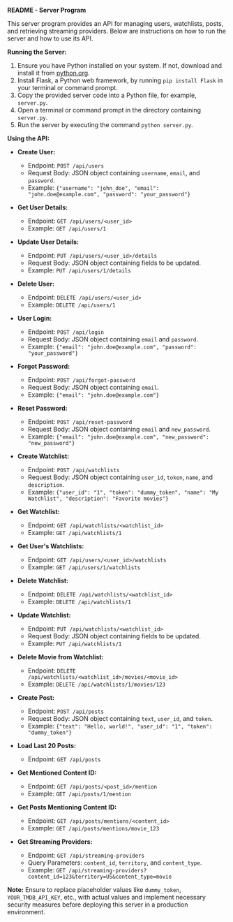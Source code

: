 **README - Server Program**

This server program provides an API for managing users, watchlists, posts, and retrieving streaming providers. Below are instructions on how to run the server and how to use its API.

**Running the Server:**
1. Ensure you have Python installed on your system. If not, download and install it from [python.org](https://www.python.org/).
2. Install Flask, a Python web framework, by running `pip install Flask` in your terminal or command prompt.
3. Copy the provided server code into a Python file, for example, `server.py`.
4. Open a terminal or command prompt in the directory containing `server.py`.
5. Run the server by executing the command `python server.py`.

**Using the API:**
- **Create User:**
  - Endpoint: `POST /api/users`
  - Request Body: JSON object containing `username`, `email`, and `password`.
  - Example: `{"username": "john_doe", "email": "john.doe@example.com", "password": "your_password"}`
  
- **Get User Details:**
  - Endpoint: `GET /api/users/<user_id>`
  - Example: `GET /api/users/1`

- **Update User Details:**
  - Endpoint: `PUT /api/users/<user_id>/details`
  - Request Body: JSON object containing fields to be updated.
  - Example: `PUT /api/users/1/details`
  
- **Delete User:**
  - Endpoint: `DELETE /api/users/<user_id>`
  - Example: `DELETE /api/users/1`

- **User Login:**
  - Endpoint: `POST /api/login`
  - Request Body: JSON object containing `email` and `password`.
  - Example: `{"email": "john.doe@example.com", "password": "your_password"}`

- **Forgot Password:**
  - Endpoint: `POST /api/forgot-password`
  - Request Body: JSON object containing `email`.
  - Example: `{"email": "john.doe@example.com"}`

- **Reset Password:**
  - Endpoint: `POST /api/reset-password`
  - Request Body: JSON object containing `email` and `new_password`.
  - Example: `{"email": "john.doe@example.com", "new_password": "new_password"}`

- **Create Watchlist:**
  - Endpoint: `POST /api/watchlists`
  - Request Body: JSON object containing `user_id`, `token`, `name`, and `description`.
  - Example: `{"user_id": "1", "token": "dummy_token", "name": "My Watchlist", "description": "Favorite movies"}`

- **Get Watchlist:**
  - Endpoint: `GET /api/watchlists/<watchlist_id>`
  - Example: `GET /api/watchlists/1`

- **Get User's Watchlists:**
  - Endpoint: `GET /api/users/<user_id>/watchlists`
  - Example: `GET /api/users/1/watchlists`

- **Delete Watchlist:**
  - Endpoint: `DELETE /api/watchlists/<watchlist_id>`
  - Example: `DELETE /api/watchlists/1`

- **Update Watchlist:**
  - Endpoint: `PUT /api/watchlists/<watchlist_id>`
  - Request Body: JSON object containing fields to be updated.
  - Example: `PUT /api/watchlists/1`

- **Delete Movie from Watchlist:**
  - Endpoint: `DELETE /api/watchlists/<watchlist_id>/movies/<movie_id>`
  - Example: `DELETE /api/watchlists/1/movies/123`

- **Create Post:**
  - Endpoint: `POST /api/posts`
  - Request Body: JSON object containing `text`, `user_id`, and `token`.
  - Example: `{"text": "Hello, world!", "user_id": "1", "token": "dummy_token"}`

- **Load Last 20 Posts:**
  - Endpoint: `GET /api/posts`

- **Get Mentioned Content ID:**
  - Endpoint: `GET /api/posts/<post_id>/mention`
  - Example: `GET /api/posts/1/mention`

- **Get Posts Mentioning Content ID:**
  - Endpoint: `GET /api/posts/mentions/<content_id>`
  - Example: `GET /api/posts/mentions/movie_123`

- **Get Streaming Providers:**
  - Endpoint: `GET /api/streaming-providers`
  - Query Parameters: `content_id`, `territory`, and `content_type`.
  - Example: `GET /api/streaming-providers?content_id=123&territory=US&content_type=movie`

**Note:** Ensure to replace placeholder values like `dummy_token`, `YOUR_TMDB_API_KEY`, etc., with actual values and implement necessary security measures before deploying this server in a production environment.
